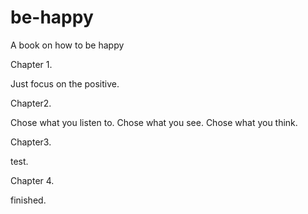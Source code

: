 be-happy
========

A book on how to be happy

Chapter 1.

Just focus on the positive.

Chapter2.

Chose what you listen to.
Chose what you see.
Chose what you think.

Chapter3.

test.

Chapter 4.

finished.